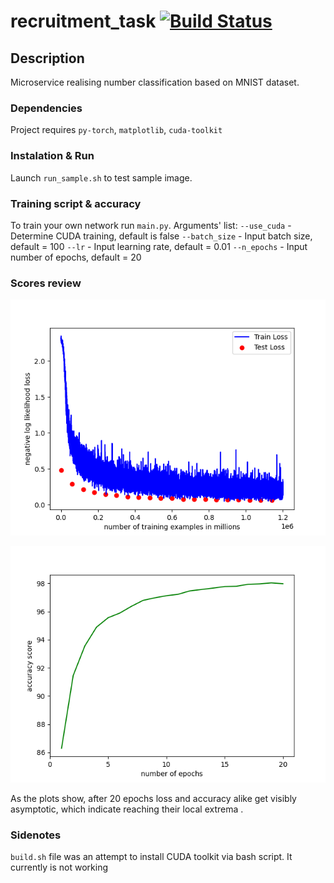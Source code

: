 # recruitment_task [![Build Status](https://travis-ci.com/piterosq/zadanie.svg?branch=master)](https://travis-ci.com/piterosq/zadanie)

## Description
Microservice realising number classification based on MNIST dataset.

### Dependencies
Project requires `py-torch`, `matplotlib`, `cuda-toolkit`

### Instalation & Run
Launch `run_sample.sh` to test sample image.

### Training script & accuracy
To train your own network run `main.py`. Arguments' list:
`--use_cuda` - Determine CUDA training, default is false
`--batch_size` - Input batch size, default = 100
`--lr` - Input learning rate, default = 0.01
`--n_epochs` - Input number of epochs, default = 20

### Scores review

![loss](loss_plot.png)

![acc](acc_plot.png)

As the plots show, after 20 epochs loss and accuracy alike get visibly asymptotic, which indicate reaching their local extrema  .
### Sidenotes

`build.sh` file was an attempt to install CUDA toolkit via bash script. It currently is not working
